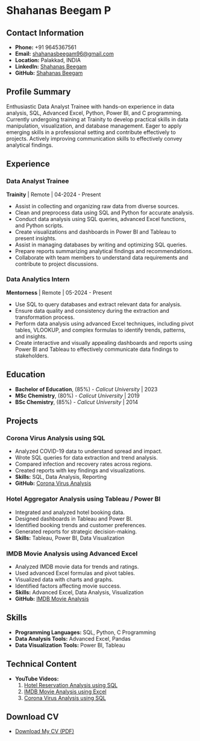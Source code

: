 
# Shahanas Beegam P

## Contact Information
- **Phone:** +91 9645367561
- **Email:** [shahanasbeegam96@gmail.com](mailto:shahanasbeegam96@gmail.com)
- **Location:** Palakkad, INDIA
- **LinkedIn:** [Shahanas Beegam](https://www.linkedin.com/in/shahanas-beegam/)
- **GitHub:** [Shahanas Beegam](https://github.com/shahanasbeegam)

## Profile Summary
Enthusiastic Data Analyst Trainee with hands-on experience in data analysis, SQL, Advanced Excel, Python, Power BI, and C programming. Currently undergoing training at Trainity to develop practical skills in data manipulation, visualization, and database management. Eager to apply emerging skills in a professional setting and contribute effectively to projects. Actively improving communication skills to effectively convey analytical findings.

## Experience

### Data Analyst Trainee
**Trainity** | Remote | 04-2024 - Present
- Assist in collecting and organizing raw data from diverse sources.
- Clean and preprocess data using SQL and Python for accurate analysis.
- Conduct data analysis using SQL queries, advanced Excel functions, and Python scripts.
- Create visualizations and dashboards in Power BI and Tableau to present insights.
- Assist in managing databases by writing and optimizing SQL queries.
- Prepare reports summarizing analytical findings and recommendations.
- Collaborate with team members to understand data requirements and contribute to project discussions.

### Data Analytics Intern
**Mentorness** | Remote | 05-2024 - Present
- Use SQL to query databases and extract relevant data for analysis.
- Ensure data quality and consistency during the extraction and transformation process.
- Perform data analysis using advanced Excel techniques, including pivot tables, VLOOKUP, and complex formulas to identify trends, patterns, and insights.
- Create interactive and visually appealing dashboards and reports using Power BI and Tableau to effectively communicate data findings to stakeholders.

## Education
- **Bachelor of Education**, (85%) - *Calicut University* | 2023
- **MSc Chemistry**, (80%) - *Calicut University* | 2019
- **BSc Chemistry**, (85%) - *Calicut University* | 2014

## Projects

### Corona Virus Analysis using SQL
- Analyzed COVID-19 data to understand spread and impact.
- Wrote SQL queries for data extraction and trend analysis.
- Compared infection and recovery rates across regions.
- Created reports with key findings and visualizations.
- **Skills:** SQL, Data Analysis, Reporting
- **GitHub:** [Corona Virus Analysis](https://github.com/shahanasbeegam/Corona-Virus-Analysis)

### Hotel Aggregator Analysis using Tableau / Power BI
- Integrated and analyzed hotel booking data.
- Designed dashboards in Tableau and Power BI.
- Identified booking trends and customer preferences.
- Generated reports for strategic decision-making.
- **Skills:** Tableau, Power BI, Data Visualization

### IMDB Movie Analysis using Advanced Excel
- Analyzed IMDB movie data for trends and ratings.
- Used advanced Excel formulas and pivot tables.
- Visualized data with charts and graphs.
- Identified factors affecting movie success.
- **Skills:** Advanced Excel, Data Analysis, Visualization
- **GitHub:** [IMDB Movie Analysis](https://github.com/shahanasbeegam/IMDB-Analysis-using-Excel)

## Skills
- **Programming Languages:** SQL, Python, C Programming
- **Data Analysis Tools:** Advanced Excel, Pandas
- **Data Visualization Tools:** Power BI, Tableau

## Technical Content
- **YouTube Videos:**
  1. [Hotel Reservation Analysis using SQL](https://youtu.be/e1NbWlkBPNs)
  2. [IMDB Movie Analysis using Excel](https://youtu.be/Fc8Iro6YnWw)
  3. [Corona Virus Analysis using SQL](https://youtu.be/7AyCBPcWhN0)
## Download CV
- [Download My CV (PDF)](https://github.com/shahanasbeegam/IEEE-LAUNCHPAD/blob/main/cv.pdf)
